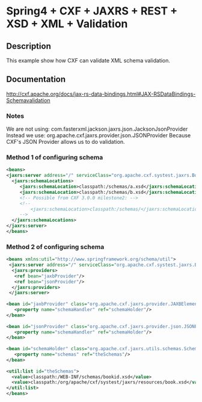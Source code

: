 # Spring4 + CXF + JAXRS + REST + XSD + XML + Validation
## Description
This example show how CXF can validate XML schema validation.

## Documentation
http://cxf.apache.org/docs/jax-rs-data-bindings.html#JAX-RSDataBindings-Schemavalidation


### Notes
We are not using:
com.fasterxml.jackson.jaxrs.json.JacksonJsonProvider
Instead we use:
org.apache.cxf.jaxrs.provider.json.JSONProvider
Because CXF's JSON Provider allows us to do validation.




### Method 1 of configuring schema
```xml
<beans>
<jaxrs:server address="/" serviceClass="org.apache.cxf.systest.jaxrs.BookStore">
  <jaxrs:schemaLocations>
     <jaxrs:schemaLocation>classpath:/schemas/a.xsd</jaxrs:schemaLocation>
     <jaxrs:schemaLocation>classpath:/schemas/b.xsd</jaxrs:schemaLocation>
     <!-- Possible from CXF 3.0.0 milestone2: -->
     <!-- 
         <jaxrs:schemaLocation>classpath:/schemas/</jaxrs:schemaLocation>
     --> 
  </jaxrs:schemaLocations>
</jaxrs:server>
</beans>
```

### Method 2 of configuring schema

```xml
<beans xmlns:util="http://www.springframework.org/schema/util">
 <jaxrs:server address="/" serviceClass="org.apache.cxf.systest.jaxrs.BookStore">
  <jaxrs:providers>
   <ref bean="jaxbProvider"/>
   <ref bean="jsonProvider"/>
  </jaxrs:providers>
 </jaxrs:server>
 
<bean id="jaxbProvider" class="org.apache.cxf.jaxrs.provider.JAXBElementProvider">
   <property name="schemaHandler" ref="schemaHolder"/>
</bean>
 
<bean id="jsonProvider" class="org.apache.cxf.jaxrs.provider.json.JSONProvider">
   <property name="schemaHandler" ref="schemaHolder"/>
</bean>
   
<bean id="schemaHolder" class="org.apache.cxf.jaxrs.utils.schemas.SchemaHandler">
   <property name="schemas" ref="theSchemas"/>
</bean>
   
<util:list id="theSchemas">
  <value>classpath:/WEB-INF/schemas/bookid.xsd</value>
  <value>classpath:/org/apache/cxf/systest/jaxrs/resources/book.xsd</value>
</util:list>
</beans>
```